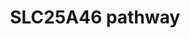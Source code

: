 ---
annotations:
- id: PW:0000013
  parent: disease pathway
  type: Pathway Ontology
  value: disease pathway
- id: DOID:10595
  type: Disease Ontology
  value: Charcot-Marie-Tooth disease
authors:
- KatelynCasseres
- SanauwbarMohammad
- AlexanderPico
- Egonw
- Eweitz
- Ddigles
citedin: ''
communities: []
description: 'SLC25A46 is one of the genes found in Charcot-Marie-Tooth disorder.
  This pathway has been analyzed with expression data. View the pathway with expression
  data visualization: https://classic.wikipathways.org/index.php/Image:SLC25A46-Pathway.pdf#file.
  Download the pathway with expression data visualization: [[Image:SLC25A46-Pathway.pdf]]  '
last-edited: 2025-07-09
ndex: null
organisms:
- Homo sapiens
redirect_from:
- /index.php/Pathway:WP5521
- /instance/WP5521
- /instance/WP5521_r139853
revision: r139853
schema-jsonld:
- '@context': https://schema.org/
  '@id': https://wikipathways.github.io/pathways/WP5521.html
  '@type': Dataset
  creator:
    '@type': Organization
    name: WikiPathways
  description: 'SLC25A46 is one of the genes found in Charcot-Marie-Tooth disorder.
    This pathway has been analyzed with expression data. View the pathway with expression
    data visualization: https://classic.wikipathways.org/index.php/Image:SLC25A46-Pathway.pdf#file.
    Download the pathway with expression data visualization: [[Image:SLC25A46-Pathway.pdf]]  '
  keywords:
  - APOO
  - APOOL
  - CHCHD3
  - CHCHD6
  - DNM1L
  - EMC1
  - EMC10
  - EMC2
  - EMC3
  - EMC4
  - EMC6
  - EMC7
  - EMC8
  - IMMT
  - MFN1
  - MFN2
  - MICOS10
  - MICOS13
  - MMGT1
  - OPA1
  - PE
  - PS
  - SLC25A46
  license: CC0
  name: SLC25A46 pathway
seo: CreativeWork
title: SLC25A46 pathway
wpid: WP5521
---